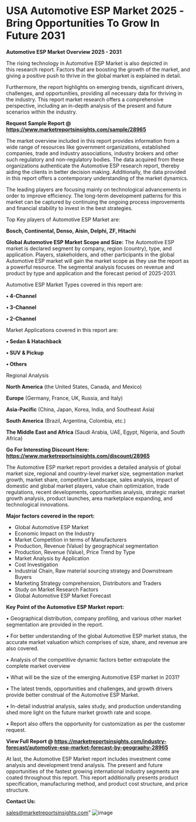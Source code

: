 # USA Automotive ESP Market 2025 -Bring Opportunities To Grow In Future 2031

<Strong> Automotive ESP Market Overview 2025 - 2031</strong>

The rising technology in Automotive ESP Market is also depicted in this research report. Factors that are boosting the growth of the market, and giving a positive push to thrive in the global market is explained in detail.

Furthermore, the report highlights on emerging trends, significant drivers, challenges, and opportunities, providing all necessary data for thriving in the industry. This report market research offers a comprehensive perspective, including an in-depth analysis of the present and future scenarios within the industry.

<strong>Request Sample Report @ <a href=https://www.marketreportsinsights.com/sample/28965>https://www.marketreportsinsights.com/sample/28965</a></strong>

The market overview included in this report provides information from a wide range of resources like government organizations, established companies, trade and industry associations, industry brokers and other such regulatory and non-regulatory bodies. The data acquired from these organizations authenticate the Automotive ESP research report, thereby aiding the clients in better decision making. Additionally, the data provided in this report offers a contemporary understanding of the market dynamics.

The leading players are focusing mainly on technological advancements in order to improve efficiency. The long-term development patterns for this market can be captured by continuing the ongoing process improvements and financial stability to invest in the best strategies.

Top Key players of Automotive ESP Market are:

<strong>Bosch, Continental, Denso, Aisin, Delphi, ZF, Hitachi</strong>

<strong><b>Global Automotive ESP Market Scope and Size:</b></strong>
The Automotive ESP market is declared segment by company, region (country), type, and application. Players, stakeholders, and other participants in the global Automotive ESP market will gain the market scope as they use the report as a powerful resource. The segmental analysis focuses on revenue and product by type and application and the forecast period of 2025-2031.

Automotive ESP Market Types covered in this report are:

<strong>• 4-Channel

• 3-Channel

• 2-Channel</strong>

Market Applications covered in this report are:

<strong>• Sedan & Hatachback

• SUV & Pickup

• Others</strong> 

Regional Analysis

<strong>North America</strong> (the United States, Canada, and Mexico)

<strong>Europe</strong> (Germany, France, UK, Russia, and Italy)

<strong>Asia-Pacific</strong> (China, Japan, Korea, India, and Southeast Asia)

<strong>South America</strong> (Brazil, Argentina, Colombia, etc.)

<strong>The Middle East and Africa</strong> (Saudi Arabia, UAE, Egypt, Nigeria, and South Africa)

<strong>Go For Interesting Discount Here: <a href=https://www.marketreportsinsights.com/discount/28965>https://www.marketreportsinsights.com/discount/28965</a></strong>

The Automotive ESP market report provides a detailed analysis of global market size, regional and country-level market size, segmentation market growth, market share, competitive Landscape, sales analysis, impact of domestic and global market players, value chain optimization, trade regulations, recent developments, opportunities analysis, strategic market growth analysis, product launches, area marketplace expanding, and technological innovations.

<strong><b>Major factors covered in the report:</b></strong>
<ul>
  <li>Global Automotive ESP Market </li>
  <li>Economic Impact on the Industry</li>
  <li>Market Competition in terms of Manufacturers</li>
  <li>Production, Revenue (Value) by geographical segmentation</li>
  <li>Production, Revenue (Value), Price Trend by Type</li>
  <li>Market Analysis by Application</li>
  <li>Cost Investigation</li>
  <li>Industrial Chain, Raw material sourcing strategy and Downstream Buyers</li>
  <li>Marketing Strategy comprehension, Distributors and Traders</li>
  <li>Study on Market Research Factors</li>
  <li>Global Automotive ESP Market Forecast</li>
</ul>

<strong><b>Key Point of the Automotive ESP Market report:</b></strong>

• Geographical distribution, company profiling, and various other market segmentation are provided in the report.

• For better understanding of the global Automotive ESP market status, the accurate market valuation which comprises of size, share, and revenue are also covered.

• Analysis of the competitive dynamic factors better extrapolate the complete market overview

• What will be the size of the emerging Automotive ESP market in 2031?

• The latest trends, opportunities and challenges, and growth drivers provide better construal of the Automotive ESP Market.

• In-detail industrial analysis, sales study, and production understanding shed more light on the future market growth rate and scope.

• Report also offers the opportunity for customization as per the customer request.

<strong><b>View Full Report @ <a href=https://marketreportsinsights.com/industry-forecast/automotive-esp-market-forecast-by-geography-28965>https://marketreportsinsights.com/industry-forecast/automotive-esp-market-forecast-by-geography-28965</a></b></strong>


At last, the Automotive ESP Market report includes investment come analysis and development trend analysis. The present and future opportunities of the fastest growing international industry segments are coated throughout this report. This report additionally presents product specification, manufacturing method, and product cost structure, and price structure.

<strong>Contact Us:</strong>

sales@marketreportsinsights.com"
![image](https://github.com/user-attachments/assets/f849242c-15eb-43f9-aa17-2d6e9cb02683)
